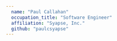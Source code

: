 ```yaml
---
  name: "Paul Callahan"
  occupation_title: "Software Engineer"
  affiliation: "Syapse, Inc."
  github: "paulcsyapse"
---
```

